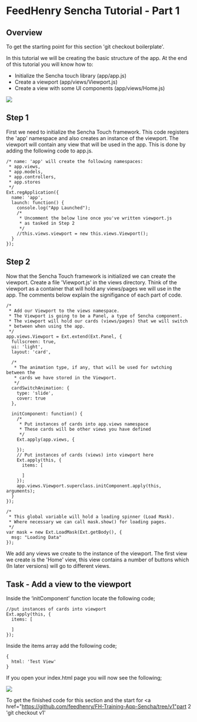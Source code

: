 # FeedHenry Sencha Tutorial - Part 1

## Overview

To get the starting point for this section 'git checkout boilerplate'.

In this tutorial we will be creating the basic structure of the app. At the end of this tutorial you will know how to:

* Initialize the Sencha touch library   (app/app.js)
* Create a viewport                     (app/views/Viewport.js)
* Create a view with some UI components (app/views/Home.js)

![](https://github.com/feedhenry/FH-Training-App-Sencha/raw/v1/docs/HomeView.png)

## Step 1

First we need to initialize the Sencha Touch framework. This code registers the 'app' namespace and also creates an instance of the viewport. The viewport will contain any view that will be used in the app. This is done by adding the following code to app.js.

	/* name: 'app' will create the following namespaces:
	 * app.views,
	 * app.models,
	 * app.controllers,
	 * app.stores
	 */
	Ext.regApplication({
	  name: 'app',
	  launch: function() {
	  	console.log("App Launched");
	  	/*
	  	 * Uncomment the below line once you've written viewport.js
	  	 * as tasked in Step 2
	  	 */
	    //this.views.viewport = new this.views.Viewport();
	  }
	});

## Step 2

Now that the Sencha Touch framework is initialized we can create the viewport. Create a file 'Viewport.js' in the views directory. Think of the viewport as a container that will hold any views/pages we will use in the app. The comments below explain the signifigance of each part of code.

	/*
	 * Add our Viewport to the views namespace. 
	 * The Viewport is going to be a Panel, a type of Sencha component.
	 * The viewport will hold our cards (views/pages) that we will switch
	 * between when using the app.
	 */
	app.views.Viewport = Ext.extend(Ext.Panel, {
	  fullscreen: true,
	  ui: 'light',
	  layout: 'card',

	  /*
	   * The animation type, if any, that will be used for swtching between the
	   * cards we have stored in the Viewport.
	   */
	  cardSwitchAnimation: {
	    type: 'slide',
	    cover: true
	  },

	  initComponent: function() {
	    /*
	     * Put instances of cards into app.views namespace
	     * These cards will be other views you have defined
	     */
	    Ext.apply(app.views, {

	    });
	    // Put instances of cards (views) into viewport here
	    Ext.apply(this, {
	      items: [

	      ]
	    });
	    app.views.Viewport.superclass.initComponent.apply(this, arguments);
	  }
	});

	/*
	 * This global variable will hold a loading spinner (Load Mask). 
	 * Where necessary we can call mask.show() for loading pages.
	 */
	var mask = new Ext.LoadMask(Ext.getBody(), {
	  msg: "Loading Data"
	});


We add any views we create to the instance of the viewport. The first view we create is the 'Home' view, this view contains a number of buttons which (In later versions) will go to different views.

## Task - Add a view to the viewport

Inside the ‘initComponent’ function locate the following code;

	//put instances of cards into viewport
	Ext.apply(this, {
	  items: [

	  ]
	});

Inside the items array add the following code;

	{
	  html: 'Test View'
	}

If you open your index.html page you will now see the following;

![](https://github.com/feedhenry/FH-Training-App-Sencha/raw/v1/docs/TestView.png)

To get the finished code for this section and the start for <a href="https://github.com/feedhenry/FH-Training-App-Sencha/tree/v1"part 2 </a>'git checkout v1'